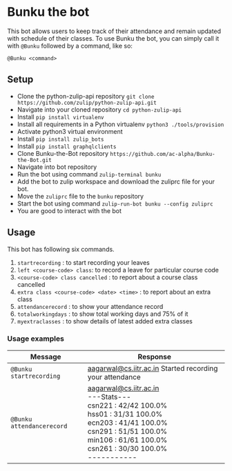 # Bunku the bot

This bot allows users to keep track of their attendance and remain updated with schedule of their classes.
To use
Bunku the bot, you can simply call it with `@Bunku` followed by a command,
like so:
```
@Bunku <command>
```

## Setup
- Clone the python-zulip-api repository `git clone https://github.com/zulip/python-zulip-api.git`
- Navigate into your cloned repository `cd python-zulip-api`
- Install `pip install virtualenv`
- Install all requirements in a Python virtualenv `python3 ./tools/provision`
- Activate python3 virtual environment
- Install `pip install zulip_bots`
- Install `pip install graphqlclients`
- Clone Bunku-the-Bot repository `https://github.com/ac-alpha/Bunku-the-Bot.git`
- Navigate into bot repository
- Run the bot using command `zulip-terminal bunku`
- Add the bot to zulip workspace and download the zuliprc file for your bot.
- Move the `zuliprc` file to the `bunku` repository
- Start the bot using command `zulip-run-bot bunku --config zuliprc`
- You are good to interact with the bot

## Usage

This bot has following six commands.

1. `startrecording` : to start recording your leaves 
2. `left <course-code> class`: to record a leave for particular course code
3. `<course-code> class cancelled` : to report about a course class cancelled
4. `extra class <course-code> <date> <time>` : to report about an extra class
5. `attendancerecord` : to show your attendance record
6. `totalworkingdays` : to show total working days and 75% of it
7. `myextraclasses` : to show details of latest added extra classes

### Usage examples

| Message | Response |
| ------- | ------ |
| `@Bunku startrecording` | aagarwal@cs.iitr.ac.in Started recording your attendance |
| `@Bunku attendancerecord` |aagarwal@cs.iitr.ac.in<br>---Stats---<br>csn221 : 42/42 100.0%<br>hss01 : 31/31 100.0%<br>ecn203 : 41/41 100.0%<br>csn291 : 51/51 100.0%<br>min106 : 61/61 100.0%<br>csn261 : 30/30 100.0%<br>----------- |



